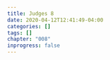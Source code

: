 ```yaml
---
title: Judges 8
date: 2020-04-12T12:41:49-04:00
categories: []
tags: []
chapter: "008"
inprogress: false
---
```


